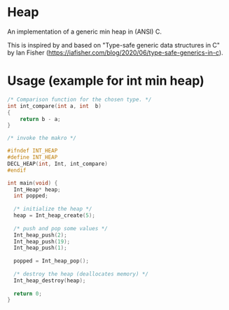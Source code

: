 # Heap
An implementation of a generic min heap in (ANSI) C.

This is inspired by and based on "Type-safe generic data structures in C" by Ian Fisher (https://iafisher.com/blog/2020/06/type-safe-generics-in-c).

# Usage (example for int min heap)
```c
/* Comparison function for the chosen type. */
int int_compare(int a, int  b)
{
    return b - a;
}

/* invoke the makro */

#ifndef INT_HEAP
#define INT_HEAP
DECL_HEAP(int, Int, int_compare)
#endif

int main(void) {
  Int_Heap* heap;
  int popped;
  
  /* initialize the heap */
  heap = Int_heap_create(5);
  
  /* push and pop some values */
  Int_heap_push(2);
  Int_heap_push(19);
  Int_heap_push(1);
  
  popped = Int_heap_pop();
  
  /* destroy the heap (deallocates memory) */
  Int_heap_destroy(heap);
  
  return 0;
}

```
